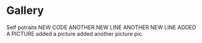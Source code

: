 # Gallery
Self potraits 
NEW CODE 
ANOTHER NEW LINE 
ANOTHER NEW LINE 
ADDED A PICTURE 
added a picture
added another picture
pic
